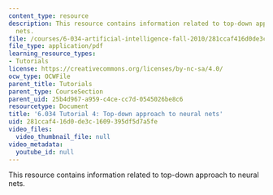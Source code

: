 ```yaml
---
content_type: resource
description: This resource contains information related to top-down approach to neural
  nets.
file: /courses/6-034-artificial-intelligence-fall-2010/281ccaf416d0de3c1609395df5d7a5fe_MIT6_034F10_tutor04.pdf
file_type: application/pdf
learning_resource_types:
- Tutorials
license: https://creativecommons.org/licenses/by-nc-sa/4.0/
ocw_type: OCWFile
parent_title: Tutorials
parent_type: CourseSection
parent_uid: 25b4d967-a959-c4ce-cc7d-0545026be8c6
resourcetype: Document
title: '6.034 Tutorial 4: Top-down approach to neural nets'
uid: 281ccaf4-16d0-de3c-1609-395df5d7a5fe
video_files:
  video_thumbnail_file: null
video_metadata:
  youtube_id: null
---
```

This resource contains information related to top-down approach to neural nets.